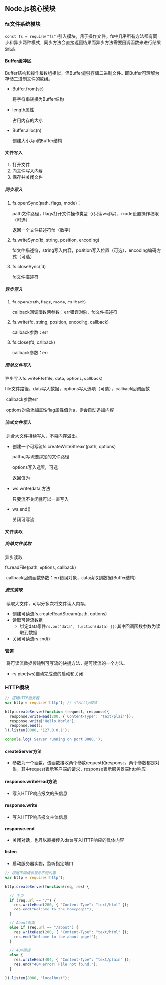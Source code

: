 ## Node.js核心模块

### fs文件系统模块

`const fs = require("fs")`引入模块，用于操作文件。fs中几乎所有方法都有同步和异步两种模式，同步方法会直接返回结果而异步方法需要回调函数来进行结果返回。

#### Buffer缓冲区

​	Buffer结构和操作和数组相似，但Buffer能够存储二进制文件。即Buffer可理解为存储二进制文件的数组。

- Buffer.from(str)

  将字符串转换为Buffer结构

- length属性

  占用内存的大小

- Buffer.alloc(n)

  创建大小为n的Buffer结构

#### 文件写入

1. 打开文件
2. 向文件写入内容
3. 保存并关闭文件

##### 同步写入

1. fs.openSync(path, flags, mode)：

   path文件路径，flags打开文件操作类型（r只读w可写），mode设置操作权限（可选）

   返回一个文件描述符fd（数字）

2. fs.writeSync(fd, string, position, encoding)

   fd文件描述符，string写入内容，position写入位置（可选），encoding编码方式（可选）

3. fs.closeSync(fd)

   fd文件描述符

##### 异步写入

1. fs.open(path, flags, mode, callback)

   callback回调函数两参数：err错误对象，fd文件描述符

2. fs.write(fd, string, position, encoding, callback)

   callback参数：err

3. fs.close(fd, callback)

   callback参数：err

##### 简单文件写入

异步写入fs.writeFile(file, data, options,  callback)

​	file文件路径，data写入数据，options写入选项（可选），callback回调函数

​	callback参数err

​	options对象添加属性flag属性值为a，则会自动追加内容

##### 流式文件写入

​	适合大文件持续写入，不易内存溢出。

- 创建一个可写流fs.createWriteStream(path, options)

  path可写流要绑定的文件路径

  options写入选项，可选

  返回值为

- ws.write(data)方法

  只要流不关闭就可以一直写入

- ws.end()

  关闭可写流

#### 文件读取

##### 简单文件读取

异步读取

fs.readFile(path, options, callback)

​	callback回调函数参数：err错误对象，data读取到数据(Buffer结构)

##### 流式读取

​	读取大文件，可以分多次将文件读入内存。

- 创建可读流fs.createReadStream(path, options)
- 读取可读流数据
  - 绑定data事件`rs.on("data", function(data) {})`其中回调函数参数为读取到数据
- 关闭可读流rs.end()

#### 管道

​	将可读流数据传输到可写流的快捷方法，是可读流的一个方法。

- rs.pipe(ws)自动完成流的启动和关闭



### HTTP模块

```javascript
// 搭建HTTP服务器
var http = require('http'); // 引入http模块

http.createServer(function (request, response){
  response.writeHead(200, {'Content-Type': 'text/plain'});
  response.write("Hello World");
  response.end();
}).listen(8080, '127.0.0.1');

console.log('Server running on port 8080.');
```

#### createServer方法

- 参数为一个函数，该函数接收两个参数request和response。两个参数都是对象，其中request表示客户端的请求，response表示服务器端http响应

#### response.writeHead方法

- 写入HTTP响应报文的头信息

#### response.write

- 写入HTTP响应报文主体信息

#### response.end

- 关闭对话，也可以直接传入data写入HTTP响应的具体内容

#### listen

- 启动服务器实例，监听指定端口

```javascript
// 根据不同请求显示不同内容
var http = require('http');

http.createServer(function(req, res) {

  // 主页
  if (req.url == "/") {
    res.writeHead(200, { "Content-Type": "text/html" });
    res.end("Welcome to the homepage!");
  }

  // About页面
  else if (req.url == "/about") {
    res.writeHead(200, { "Content-Type": "text/html" });
    res.end("Welcome to the about page!");
  }

  // 404错误
  else {
    res.writeHead(404, { "Content-Type": "text/plain" });
    res.end("404 error! File not found.");
  }

}).listen(8080, "localhost");
```


